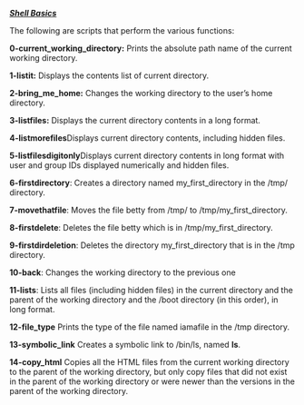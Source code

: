<strong><u>_*Shell Basics*_</u></strong> <br>

The following are scripts that perform the various functions:

<strong>0-current_working_directory:</strong> Prints the absolute path name of the current working directory. 

<strong>1-listit:</strong> Displays the contents list of current directory.

<strong>2-bring_me_home:</strong> Changes the working directory to the user’s home directory. 

<strong>3-listfiles:</strong> Displays the current directory contents in a long format. 

<strong>4-listmorefiles</strong>Displays current directory contents, including hidden files. 

<strong>5-listfilesdigitonly</strong>Displays current directory contents in long format with user and group IDs displayed numerically and hidden files. 

<strong>6-firstdirectory</strong>: Creates a directory named my_first_directory in the /tmp/ directory.

<strong>7-movethatfile</strong>: Moves the file betty from /tmp/ to /tmp/my_first_directory.

<strong>8-firstdelete</strong>: Deletes the file betty which is in /tmp/my_first_directory.

<strong>9-firstdirdeletion</strong>: Deletes the directory my_first_directory that is in the /tmp directory.

<strong>10-back</strong>: Changes the working directory to the previous one

<strong>11-lists</strong>: Lists all files (including hidden files) in the current directory and the parent of the working directory and the /boot directory (in this order), in long format.

<strong>12-file_type</strong> Prints the type of the file named iamafile in the /tmp directory.

<strong>13-symbolic_link</strong> Creates a symbolic link to /bin/ls, named __ls__.

<strong>14-copy_html</strong> Copies all the HTML files from the current working directory to the parent of the working directory, but only copy files that did not exist in the parent of the working directory or were newer than the versions in the parent of the working directory.
